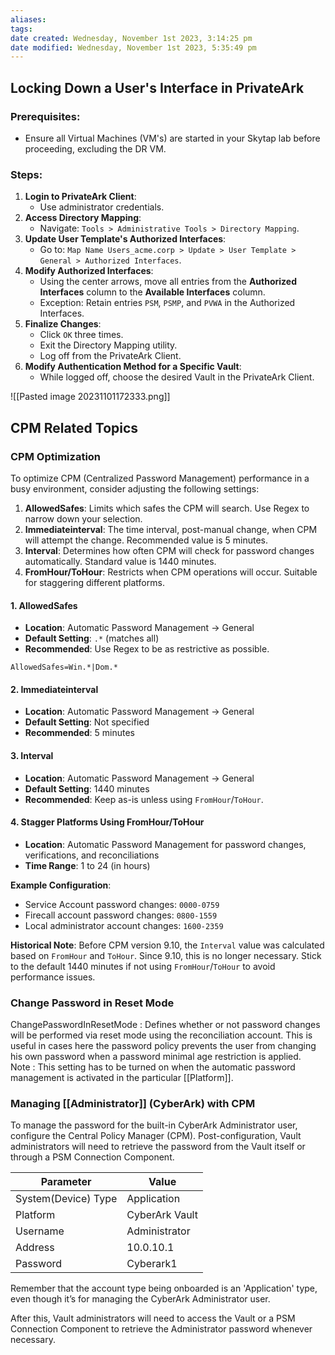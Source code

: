 ```yaml
---
aliases: 
tags: 
date created: Wednesday, November 1st 2023, 3:14:25 pm
date modified: Wednesday, November 1st 2023, 5:35:49 pm
---
```


## Locking Down a User's Interface in PrivateArk

### Prerequisites:

- Ensure all Virtual Machines (VM's) are started in your Skytap lab before proceeding, excluding the DR VM.

### Steps:

1. **Login to PrivateArk Client**:
    - Use administrator credentials.
2. **Access Directory Mapping**:
    - Navigate: `Tools > Administrative Tools > Directory Mapping`.
3. **Update User Template's Authorized Interfaces**:
    - Go to: `Map Name Users_acme.corp > Update > User Template > General > Authorized Interfaces`.
4. **Modify Authorized Interfaces**:
    - Using the center arrows, move all entries from the **Authorized Interfaces** column to the **Available Interfaces** column. 
    - Exception: Retain entries `PSM`, `PSMP`, and `PVWA` in the Authorized Interfaces.
5. **Finalize Changes**:
    - Click `OK` three times.
    - Exit the Directory Mapping utility.
    - Log off from the PrivateArk Client.
6. **Modify Authentication Method for a Specific Vault**:
    - While logged off, choose the desired Vault in the PrivateArk Client.

![[Pasted image 20231101172333.png]]

## CPM Related Topics

### CPM Optimization

To optimize CPM (Centralized Password Management) performance in a busy environment, consider adjusting the following settings:

1. **AllowedSafes**: Limits which safes the CPM will search. Use Regex to narrow down your selection.
2. **Immediateinterval**: The time interval, post-manual change, when CPM will attempt the change. Recommended value is 5 minutes.
3. **Interval**: Determines how often CPM will check for password changes automatically. Standard value is 1440 minutes.
4. **FromHour/ToHour**: Restricts when CPM operations will occur. Suitable for staggering different platforms.

#### 1. AllowedSafes

- **Location**: Automatic Password Management -> General
- **Default Setting**: `.*` (matches all)
- **Recommended**: Use Regex to be as restrictive as possible.

`AllowedSafes=Win.*|Dom.*`

#### 2. Immediateinterval

- **Location**: Automatic Password Management -> General
- **Default Setting**: Not specified
- **Recommended**: 5 minutes

#### 3. Interval

- **Location**: Automatic Password Management -> General
- **Default Setting**: 1440 minutes
- **Recommended**: Keep as-is unless using `FromHour`/`ToHour`.

#### 4. Stagger Platforms Using FromHour/ToHour

- **Location**: Automatic Password Management for password changes, verifications, and reconciliations
- **Time Range**: 1 to 24 (in hours)

**Example Configuration**:

- Service Account password changes: `0000-0759`
- Firecall account password changes: `0800-1559`
- Local administrator account changes: `1600-2359`

**Historical Note**: Before CPM version 9.10, the `Interval` value was calculated based on `FromHour` and `ToHour`. Since 9.10, this is no longer necessary. Stick to the default 1440 minutes if not using `FromHour`/`ToHour` to avoid performance issues.

### Change Password in Reset Mode

ChangePasswordInResetMode : Defines whether or not password changes will be performed via reset mode using the reconciliation account. This is useful in cases here the password policy prevents the user from changing his own password when a password minimal age restriction is applied.  
Note : This setting has to be turned on when the automatic password management is activated in the particular [[Platform]].

### Managing [[Administrator]] (CyberArk) with CPM

To manage the password for the built-in CyberArk Administrator user, configure the Central Policy Manager (CPM). Post-configuration, Vault administrators will need to retrieve the password from the Vault itself or through a PSM Connection Component.


|**Parameter** | **Value**|  
|--------------|----------|  
|System(Device) Type|  Application|  
|Platform | CyberArk Vault|  
|Username | Administrator |  
|Address | 10.0.10.1 |  
|Password | Cyberark1|


Remember that the account type being onboarded is an 'Application' type, even though it’s for managing the CyberArk Administrator user.

After this, Vault administrators will need to access the Vault or a PSM Connection Component to retrieve the Administrator password whenever necessary.
